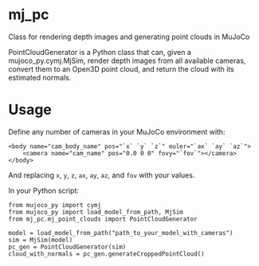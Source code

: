 # mj_pc
Class for rendering depth images and generating point clouds in MuJoCo

PointCloudGenerator is a Python class that can, given a mujoco_py.cymj.MjSim, render depth images from all available cameras, convert them to an Open3D point cloud, and return the cloud with its estimated normals.

# Usage

Define any number of cameras in your MuJoCo environment with:

    <body name="cam_body_name" pos="`x` `y` `z`" euler="`ax` `ay` `az`">
        <camera name="cam_name" pos="0.0 0 0" fovy="`fov`"></camera>
    </body>
    
And replacing `x`, `y`, `z`, `ax`, `ay`, `az`, and `fov` with your values.

In your Python script:

    from mujoco_py import cymj
    from mujoco_py import load_model_from_path, MjSim
    from mj_pc.mj_point_clouds import PointCloudGenerator
    
    model = load_model_from_path("path_to_your_model_with_cameras")
    sim = MjSim(model)
    pc_gen = PointCloudGenerator(sim)
    cloud_with_normals = pc_gen.generateCroppedPointCloud()
